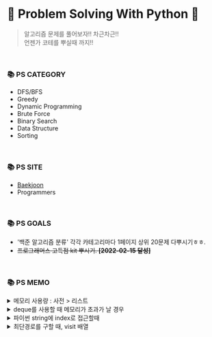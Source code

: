 # 🤗 Problem Solving With Python 🤗
> 알고리즘 문제를 풀어보자!! 차근차근!!<br/>
> 언젠가 코테를 뿌실때 까지!!

<br/>

### 📚 PS CATEGORY
- DFS/BFS
- Greedy
- Dynamic Programming
- Brute Force
- Binary Search
- Data Structure
- Sorting

</br>

### 📚 PS SITE
- <a href="https://www.acmicpc.net/user/jsb100800"/>Baekjoon</a>
- Programmers

</br>

### 📚 PS GOALS
- '백준 알고리즘 분류' 각각 카테고리마다 1페이지 상위 20문제 다뿌시기ㅎㅎ.
- ~~프로그래머스 고득점 kit 뿌시기. **[2022-02-15 달성]**~~

</br>

### 📚 PS MEMO

<details>
<summary>메모리 사용량 : 사전 > 리스트</summary>
  
</br>

```
✔️ 메모리 초과 날 경우, 사전으로 구현한 그래프를 리스트로 바꿔보기.(visit 사전 등)
✔️ 백준 1967 트리의 지름 문제
```

</details>

<details>
<summary>deque를 사용할 때 메모리가 초과가 날 경우</summary>
  
</br>

```
✔️ deque에는 중복된 값들이 들어갈 수도 있기 때문에, 같은 동작을 반복할 우려가 있다!
✔️ 이 경우 set을 이용해서 반복된 로직을 없앨 수 있다.
✔️ 집합에서 pop은 임의의 수를 꺼낸다 -> 어차피 bfs 돌리면 큐 안에 있는 모든 지점에서 돌아가기 때문에 상관이 없어짐.
✔️ 백준 1987 알파벳 문제
```

</details>

<details>
<summary>파이썬 string에 index로 접근할때</summary>

</br>
  
``` python
✔️ 아래 코드처럼 string 그대로 접근하는 것이 아닌, list화 해서 인덱스로 접근하는것이 시간 측면에서 빠르다.
✔️ 백준 1987 알파벳 문제
```
  
``` python
  str = "abcd"
  str_lst = list(str)

  print(str[1])
  print(str_list[1])
```

</details>

<details>
<summary>최단경로를 구할 때, visit 배열</summary>

</br>
  
``` python
✔️ bfs 탐색할 때 visit 배열을 계속 생성하는 것이 아닌, 한개만 생성하고 사용해도 된다.
✔️ 최단 경로이기 때문에! 한번 방문 한 곳에 다시 방문하는 것은 최단 경로가 될 수 없다.
✔️ 최단경로와 도달 가능 경우의 수를 구하는 것의 차이.
```

</details>


